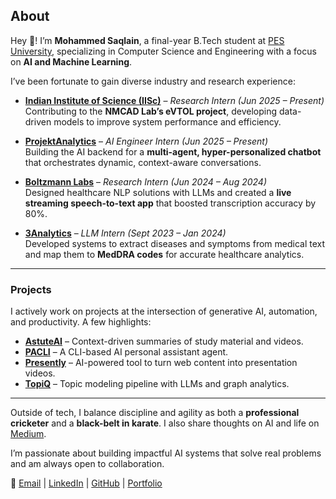 ## About  

Hey 👋! I’m **Mohammed Saqlain**, a final-year B.Tech student at [PES University](https://pes.edu), specializing in Computer Science and Engineering with a focus on **AI and Machine Learning**.

I’ve been fortunate to gain diverse industry and research experience:  

- **[Indian Institute of Science (IISc)](https://aero.iisc.ac.in/)** – *Research Intern (Jun 2025 – Present)*  
  Contributing to the **NMCAD Lab’s eVTOL project**, developing data-driven models to improve system performance and efficiency.  

- **[ProjektAnalytics](https://www.projektanalytics.com)** – *AI Engineer Intern (Jun 2025 – Present)*  
  Building the AI backend for a **multi-agent, hyper-personalized chatbot** that orchestrates dynamic, context-aware conversations.  

- **[Boltzmann Labs](https://www.boltzmann.co)** – *Research Intern (Jun 2024 – Aug 2024)*  
  Designed healthcare NLP solutions with LLMs and created a **live streaming speech-to-text app** that boosted transcription accuracy by 80%.  

- **[3Analytics](https://3analytics.com/)** – *LLM Intern (Sept 2023 – Jan 2024)*  
  Developed systems to extract diseases and symptoms from medical text and map them to **MedDRA codes** for accurate healthcare analytics.  

---

### Projects  
I actively work on projects at the intersection of generative AI, automation, and productivity. A few highlights:  

- **[AstuteAI](https://astuteai.streamlit.app)** – Context-driven summaries of study material and videos.  
- **[PACLI](https://github.com/saqlain2204/PACLI)** – A CLI-based AI personal assistant agent.  
- **[Presently](https://github.com/saqlain2204/presently)** – AI-powered tool to turn web content into presentation videos.  
- **[TopiQ](https://github.com/saqlain2204/Topic-Modelling-Using-Large-Language-Models)** – Topic modeling pipeline with LLMs and graph analytics.  
---

Outside of tech, I balance discipline and agility as both a **professional cricketer** and a **black-belt in karate**. I also share thoughts on AI and life on [Medium](https://medium.com/@vanishingradiant).  

I’m passionate about building impactful AI systems that solve real problems and am always open to collaboration.  

📩 [Email](mailto:saqlain.contact@gmail.com) | [LinkedIn](https://linkedin.com/in/saqlain2204) | [GitHub](https://github.com/saqlain2204) | [Portfolio](https://saqlain2204.github.io)
